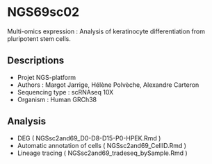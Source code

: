 # NGS69sc02 

Multi-omics expression : Analysis of keratinocyte differentiation from pluripotent stem cells.

## Descriptions 

- Projet NGS-platform 
- Authors : Margot Jarrige, Hélène Polvèche, Alexandre Carteron
- Sequencing type : scRNAseq 10X
- Organism : Human GRCh38

## Analysis  

- DEG ( NGSsc2and69_D0-D8-D15-P0-HPEK.Rmd ) 
- Automatic annotation of cells ( NGSsc2and69_CellID.Rmd ) 
- Lineage tracing ( NGSsc2and69_tradeseq_bySample.Rmd ) 


